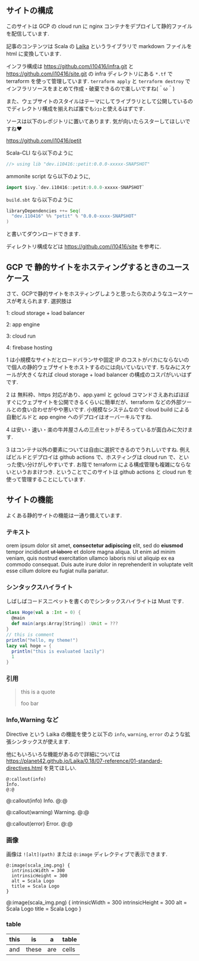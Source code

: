 ## サイトの構成

このサイトは GCP の cloud run に nginx コンテナをデプロイして静的ファイルを配信しています.

記事のコンテンツは Scala の [Laika](https://planet42.github.io/Laika) というライブラリで markdown ファイルを html に変換しています.

インフラ構成は https://github.com/i10416/infra.git と https://github.com/i10416/site.git の infra ディレクトリにある `*.tf` で
terraform を使って管理しています. `terraform apply` と `terraform destroy` でインフラリソースをまとめて作成・破棄できるので楽しいですね(＾ω＾)

また、ウェブサイトのスタイルはテーマにしてライブラリとして公開しているのでディレクトリ構成を揃えれば誰でもｼｭｯと使えるはずです.

ソースは以下のレポジトリに置いてあります. 気が向いたらスターしてほしいですね❤

https://github.com/i10416/petit


Scala-CLI なら以下のように

```scala
//> using lib "dev.i10416::petit:0.0.0-xxxxx-SNAPSHOT"
```


ammonite script なら以下のように,

```scala
import $ivy.`dev.i10416::petit:0.0.0-xxxxx-SNAPSHOT`
```


`build.sbt` なら以下のように

```scala
libraryDependencies ++= Seq(
  "dev.110416" %% "petit" % "0.0.0-xxxx-SNAPSHOT"
)
```

と書いてダウンロードできます.

ディレクトリ構成などは https://github.com/i10416/site を参考に.

## GCP で 静的サイトをホスティングするときのユースケース

さて、GCPで静的サイトをホスティングしようと思ったら次のようなユースケースが考えられます.
選択肢は

1: cloud storage + load balancer

2: app engine

3: cloud run

4: firebase hosting

1 は小規模なサイトだとロードバランサや固定 IP のコストがバカにならないので個人の静的ウェブサイトをホストするのには向いていないです. ちなみにスケールが大きくなれば cloud storage + load balancer の構成のコスパがいいはずです.

2 は 無料枠、https 対応があり、app.yaml と gcloud コマンドさえあればほぼすぐにウェブサイトを公開できるくらいに簡単だが、terraform などの外部ツールとの食い合わせがやや悪いです. 小規模なシステムなので cloud build による自動ビルドと app engine へのデプロイはオーバーキルですね.

4 は安い・速い・楽の牛丼屋さんの三点セットがそろっているが面白みに欠けます.

3 はコンテナ以外の要素については自由に選択できるのでうれしいですね. 例えばビルドとデプロイは github actions で、ホスティングは cloud run で、といった使い分けがしやすいです. お陰で terraform による構成管理も複雑にならないというおまけつき. ということでこのサイトは github actions と cloud run を使って管理することにしています.

## サイトの機能

よくある静的サイトの機能は一通り備えています.

### テキスト

orem ipsum dolor sit amet, __consectetur adipiscing__ elit, sed do **eiusmod** tempor incididunt ~~ut labore~~ et dolore magna aliqua. Ut enim ad minim veniam, quis nostrud exercitation ullamco laboris nisi ut aliquip ex ea commodo consequat. Duis aute irure dolor in reprehenderit in voluptate velit esse cillum dolore eu fugiat nulla pariatur. 

### シンタックスハイライト

しばしばコードスニペットを書くのでシンタックスハイライトは Must です.

```scala
class Hoge(val a :Int = 0) {
  @main
  def main(args:Array[String]) :Unit = ???
}
// this is comment
println("hello, my theme!")
lazy val hoge = {
  println("this is evaluated lazily")
  1
}
```

### 引用

> this is a quote
>
> foo bar


### Info,Warning など

Directive という Laika の機能を使うと以下の `info`, `warning`, `error`  のような拡張シンタックスが使えます.

他にもいろいろな機能があるので詳細については https://planet42.github.io/Laika/0.18/07-reference/01-standard-directives.html を見てほしい.

```
@:callout(info)
Info.
@:@
```

@:callout(info)
Info.
@:@

@:callout(warning)
Warning.
@:@

@:callout(error)
Error.
@:@


### 画像

画像は `![alt](path)` または `@:image` ディレクティブで表示できます.

```
@:image(scala_img.png) {
  intrinsicWidth = 300
  intrinsicHeight = 300
  alt = Scala Logo
  title = Scala Logo
}
```

@:image(scala_img.png) {
  intrinsicWidth = 300
  intrinsicHeight = 300
  alt = Scala Logo
  title = Scala Logo
}

### table

| this | is    | a   | table |
| ---- | ----- | --- | ----- |
| and  | these | are | cells |
